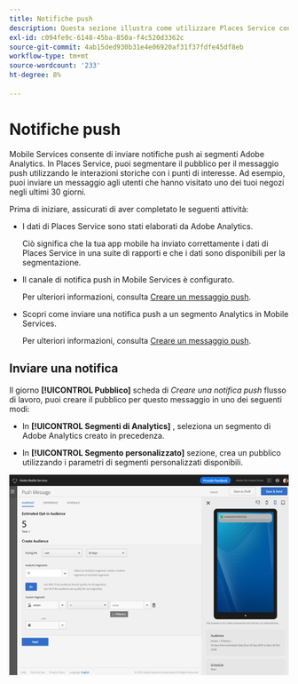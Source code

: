 ```yaml
---
title: Notifiche push
description: Questa sezione illustra come utilizzare Places Service con le notifiche push.
exl-id: c094fe9c-6148-45ba-850a-f4c520d3362c
source-git-commit: 4ab15ded930b31e4e06920af31f37fdfe45df8eb
workflow-type: tm+mt
source-wordcount: '233'
ht-degree: 8%

---
```


# Notifiche push

Mobile Services consente di inviare notifiche push ai segmenti Adobe Analytics. In Places Service, puoi segmentare il pubblico per il messaggio push utilizzando le interazioni storiche con i punti di interesse. Ad esempio, puoi inviare un messaggio agli utenti che hanno visitato uno dei tuoi negozi negli ultimi 30 giorni.

Prima di iniziare, assicurati di aver completato le seguenti attività:

* I dati di Places Service sono stati elaborati da Adobe Analytics.

   Ciò significa che la tua app mobile ha inviato correttamente i dati di Places Service in una suite di rapporti e che i dati sono disponibili per la segmentazione.

* Il canale di notifica push in Mobile Services è configurato.

   Per ulteriori informazioni, consulta [Creare un messaggio push](https://docs.adobe.com/content/help/en/mobile-services/using/manage-app-settings-ug/configuring-app/prerequisites-push-messaging.html).

* Scopri come inviare una notifica push a un segmento Analytics in Mobile Services.

   Per ulteriori informazioni, consulta [Creare un messaggio push](https://docs.adobe.com/content/help/en/mobile-services/using/messaging-ug/push-messages/t-create-push-message.html).

## Inviare una notifica

Il giorno **[!UICONTROL Pubblico]** scheda di *Creare una notifica push* flusso di lavoro, puoi creare il pubblico per questo messaggio in uno dei seguenti modi:

* In **[!UICONTROL Segmenti di Analytics]** , seleziona un segmento di Adobe Analytics creato in precedenza.

* In **[!UICONTROL Segmento personalizzato]** sezione, crea un pubblico utilizzando i parametri di segmenti personalizzati disponibili.

![configurazione di un messaggio push](/help/assets/push-set-up.png)
